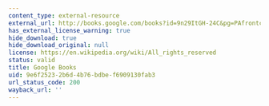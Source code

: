 ```yaml
---
content_type: external-resource
external_url: http://books.google.com/books?id=9n29ItGH-24C&pg=PAfrontcover#v=onepage
has_external_license_warning: true
hide_download: true
hide_download_original: null
license: https://en.wikipedia.org/wiki/All_rights_reserved
status: valid
title: Google Books
uid: 9e6f2523-2b6d-4b76-bdbe-f6909130fab3
url_status_code: 200
wayback_url: ''
---
```


